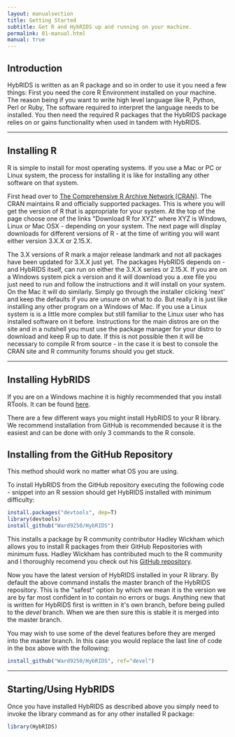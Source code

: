 ```yaml
---
layout: manualsection
title: Getting Started
subtitle: Get R and HybRIDS up and running on your machine.
permalink: 01-manual.html
manual: true
---
```


Introduction
------------
					
HybRIDS is written as an R package and so in order to use it you need a few things:
First you need the core R Environment installed on your machine. The reason being if you want to write high level language like R, Python, Perl or Ruby,
The software required to interpret the language needs to be installed.
You then need the required R packages that the HybRIDS package relies on or gains functionality when used in tandem with HybRIDS.
					
***

Installing R
------------
					
R is simple to install for most operating systems. If you use a Mac or PC or Linux system, the process for installing it is like for installing any other software on that system. 
					
					
First head over to [The Comprehensive R Archive Network [CRAN]](http://cran.r-project.org/index.html). The CRAN maintains R and officially supported packages.
This is where you will get the version of R that is appropriate for your system. At the top of the page choose one of the links "Download R for XYZ" where XYZ is Windows, Linux or Mac OSX - depending on your system.
The next page will display downloads for different versions of R - at the time of writing you will want either version 3.X.X or 2.15.X.
					
					
The 3.X versions of R mark a major release landmark and not all packages have been updated for 3.X.X just yet.
The packages HybRIDS depends on - and HybRIDS itself, can run on either the 3.X.X series or 2.15.X.
If you are on a Windows system pick a version and it will download you a .exe file you just need to run and follow the instructions and it will install on your system. On the Mac it will do similarly.
Simply go through the installer clicking 'next' and keep the defaults if you are unsure on what to do. But really it is just like installing any other program on a Windows of Mac.
If you use a Linux system is is a little more complex but still familiar to the Linux user who has installed software on it before. Instructions for the main distros are on the site and in a nutshell you must use the package manager for your distro to download and keep R up to date. If this is not possible then it will be necessary to compile R from source - in the case it is best to console the CRAN site and R community forums should you get stuck.

***
								
Installing HybRIDS
------------------
					
If you are on a Windows machine it is highly recommended that you install RTools. It can be found [here](http://cran.r-project.org/index.html).
					
There are a few different ways you might install HybRIDS to your R library. We recommend installation from GitHub is recommended because it is the easiest and can be done with only 3 commands to the R console.
				

## Installing from the GitHub Repository

This method should work no matter what OS you are using.

To install HybRIDS from the GitHub repository executing the following code - snippet into an R session should get HybRIDS installed with minimum difficulty:

```R
install.packages("devtools", dep=T)
library(devtools)
install_github("Ward9250/HybRIDS")
```

This installs a package by R community contributor Hadley Wickham which allows you to install R packages from their GitHub Repositories with minimum fuss. Hadley Wickham has contributed much to the R community and I thoroughly recomend you check out his [GitHub repository](https://github.com/hadley).
					
Now you have the latest version of HybRIDS installed in your R library. By default the above command installs the master branch of the HybRIDS repository. This is the "safest" option by which we mean it is the version we are by far most confident in to contain no errors or bugs. Anything new that is written for HybRIDS first is written in it's own branch, before being pulled to the *devel* branch. When we are then sure this is stable it is merged into the master branch.

You may wish to use some of the devel features before they are merged into the master branch. In this case you would replace the last line of code in the box above with the following:

```R
install_github("Ward9250/HybRIDS", ref="devel")
```

***

Starting/Using HybRIDS
----------------------

Once you have installed HybRIDS as described above you simply need to invoke the library command as for any other installed R package:

```R
library(HybRIDS)
```